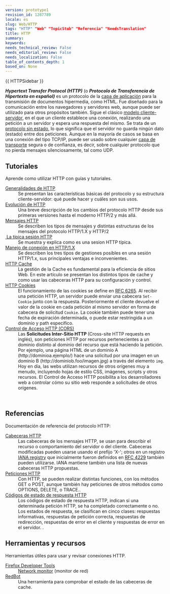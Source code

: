 ```yaml
---
version: prototype1
revision_id: 1287789
locale: es
slug: Web/HTTP
tags: "HTTP" "Web" "TopicStub" "Referencia" "NeedsTranslation"
title: HTTP
summary: 
keywords: 
needs_technical_review: False
needs_editorial_review: False
needs_localization: False
table_of_contents_depth: 1
based_on: None
---
```

<div>{{ HTTPSidebar }}</div>

<p class="summary"><strong><dfn>Hypertext Transfer Protocol (HTTP)</dfn></strong> (o <strong><dfn>Protocolo de Transferencia de Hipertexto en español)</dfn></strong> es un protocolo de la <a class="external" href="http://es.wikipedia.org/wiki/Capa_de_aplicaci%C3%B3n">capa de aplicación</a> para la transmisión de documentos hipermedia, como HTML. Fue diseñado para la comunicación entre los navegadores y servidores web, aunque puede ser utilizado para otros propósitos también. Sigue el clásico <a class="external" href="http://es.wikipedia.org/wiki/Cliente-servidor">modelo cliente-servidor</a>, en el que un cliente establece una conexión, realizando una petición a un servidor y espera una respuesta del mismo. Se trata de un <a class="external" href="http://es.wikipedia.org/wiki/Protocolo_sin_estado">protocolo sin estado</a>, lo que significa que el servidor no guarda ningún dato (estado) entre dos peticiones. Aunque en la mayoría de casos se basa en una conexión del tipo TCP/IP, puede ser usado sobre cualquier <a class="external" href="http://es.wikipedia.org/wiki/Capa_de_transporte">capa de transporte</a> segura o de confianza, es decir, sobre cualquier protocolo que no pierda mensajes silenciosamente, tal como UDP.</p>

<div class="column-container">
<div class="column-half">
<h2 id="Tutoriales">Tutoriales</h2>

<p>Aprende como utilizar HTTP con guías y tutoriales.</p>

<dl>
 <dt><a href="/es/docs/Web/HTTP/Overview">Generalidades de HTTP</a></dt>
 <dd>Se presentan las características básicas del protocolo y su estructura cliente-servidor: qué puede hacer y cuáles son sus usos.</dd>
 <dt><a href="/en-US/docs/Web/HTTP/Basics_of_HTTP/Evolution_of_HTTP">Evolución de HTTP</a></dt>
 <dd>Una breve descripción de los cambios del protocolo HTTP desde sus primeras versiones hasta el moderno HTTP/2 y más allá.</dd>
 <dt><a href="/en-US/docs/Web/HTTP/Messages">Mensajes HTTP</a></dt>
 <dd>Se describen los tipos de mensajes y distintas estructuras de los mensajes del protocolo HTTP/1.X y HTTP/2</dd>
 <dt><a href="/en-US/docs/Web/HTTP/Session">&nbsp;La típica sesión HTTP</a></dt>
 <dd>Se muestra y explica como es una sesion HTTP típica.</dd>
 <dt><a href="/en-US/docs/Web/HTTP/Connection_management_in_HTTP_1.x">Manejo de conexión en HTTP/1.X</a>&nbsp;</dt>
 <dd>Se describen los tres tipos de gestiones posibles en una sesión HTTP/1.x, sus principales ventajas e inconvenientes.</dd>
 <dt><a href="/en-US/docs/Mozilla/HTTP_cache">HTTP Cache</a></dt>
 <dd>La gestión de la Cache es fundamental para la eficiencia de sitios Web. En este artículo se presentan los distintos tipos de cache y como usar las cabeceras HTTP para su configuración y control.</dd>
 <dt><a href="/en-US/docs/Web/HTTP/Cookies">HTTP Cookies</a></dt>
 <dd>El funcionamiento de las cookies se define en&nbsp;<a class="external" href="http://tools.ietf.org/html/rfc6265">RFC 6265</a>. Al recibir una petición HTTP, un servidor puede enviar una cabecera <code>Set-Cookie</code> junto con la respuesta. Posteriormente el cliente devuelve el valor de la cookie en cada petición&nbsp;al mismo servidor en forma de cabecera de solicitud <code>Cookie</code>. La cookie también puede tener una fecha de expiración determinada, o puede estar restringida a un dominio y path específico.</dd>
 <dt><a href="/en-US/docs/HTTP/Access_control_CORS">Control de Acceso HTTP (CORS)</a></dt>
 <dd>Las <strong>Solicitudes Inter-Sitio HTTP </strong>(Cross-site HTTP requests en inglés), son peticiones HTTP por recursos pertenecientes a un dominio distinto al dominio del recurso que está haciendo la petición. Por ejemplo, una página HTML de un dominio A (http://dominioa.ejemplo/) hace una solicitud por una imagen en un dominio B (http://dominiob.foo/imagen.jpg) a través del elemento <code>img</code>. Hoy en día, las webs utilizan recursos de otros orígenes muy a menudo, incluyendo hojas de estilo CSS, imágenes, scripts y otros recursos. El Control de Acceso HTTP posibilita a los desarrolladores web a controlar cómo su sitio web responde a solicitudes de otros orígenes.</dd>
</dl>
</div>

<p>&nbsp;</p>

<div class="column-half">
<h2 id="Referencias">Referencias</h2>

<p>Documentación de referencia del protocolo HTTP:</p>

<dl>
 <dt><a href="/en-US/docs/Web/HTTP/Headers">Cabeceras HTTP</a>&nbsp;</dt>
 <dd>Las cabeceras de los mensajes HTTP, se usan para describir el recurso o comportamiento del servidor o del cliente. Cabeceras modificadas pueden usarse usando el prefijo 'X-'; otros en un registro <a class="external" href="http://www.iana.org/assignments/message-headers/perm-headers.html">IANA registry</a>&nbsp;que inicialmente fueron definidos en <a class="external" href="http://tools.ietf.org/html/rfc4229">RFC 4229</a>&nbsp;también pueden utilizarse. IANA mantiene también una lista de nuevas cabeceras HTTP propuestas.</dd>
 <dt><a href="/en-US/docs/Web/HTTP/Methods">Peticiones HTTP</a></dt>
 <dd>Con HTTP, se pueden realizar distintas funciones, con los métodos GET o POST, aunque también hay peticiones de otros métodos como OPTIONS, DELETE, o TRACE..</dd>
 <dt><a href="/en-US/docs/Web/HTTP/Response_codes">Códigos de estado de respuesta HTTP</a></dt>
 <dd>Los códigos de estado de respuesta HTTP, indican si una determinada petición HTTP, se ha completado correctamente o no. Los estados de respuesta, se clasifican en cinco clases: respuestas informativas, respuestas de petición correcta, respuestas de redirección, respuestas de error en el cliente y respuestas de error en el servidor. .</dd>
</dl>

<h2 id="Herramientas_y_recursos">Herramientas y recursos</h2>

<p>Herramientas útiles para usar y revisar conexiones HTTP.</p>

<dl>
 <dt><a href="/en-US/docs/Tools">Firefox Developer Tools</a></dt>
 <dd><a href="/en-US/docs/Tools/Network_Monitor">Network monitor</a>&nbsp;(monitor de red)</dd>
 <dt><a href="https://redbot.org/">RedBot</a></dt>
 <dd>Una herramienta para comprobar el estado de las cabeceras de cache.</dd>
</dl>
</div>
</div>

